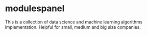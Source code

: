 # modulespanel

This is a collection of data science and machine learning algorithms implementation.
Helpful for small, medium and big size companies.





